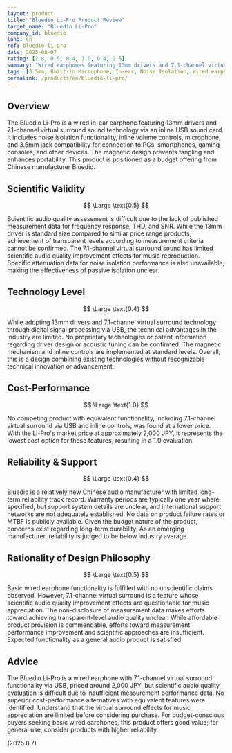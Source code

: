 ```yaml
---
layout: product
title: "Bluedio Li-Pro Product Review"
target_name: "Bluedio Li-Pro"
company_id: bluedio
lang: en
ref: bluedio-li-pro
date: 2025-08-07
rating: [2.8, 0.5, 0.4, 1.0, 0.4, 0.5]
summary: "Wired earphones featuring 13mm drivers and 7.1-channel virtual surround sound technology via USB sound card. While providing basic functionality, this budget product faces challenges in measurement performance and technical advantages."
tags: [3.5mm, Built-in Microphone, In-ear, Noise Isolation, Wired earphones]
permalink: /products/en/bluedio-li-pro/
---
```

## Overview

The Bluedio Li-Pro is a wired in-ear earphone featuring 13mm drivers and 7.1-channel virtual surround sound technology via an inline USB sound card. It includes noise isolation functionality, inline volume controls, microphone, and 3.5mm jack compatibility for connection to PCs, smartphones, gaming consoles, and other devices. The magnetic design prevents tangling and enhances portability. This product is positioned as a budget offering from Chinese manufacturer Bluedio.

## Scientific Validity

$$ \Large \text{0.5} $$

Scientific audio quality assessment is difficult due to the lack of published measurement data for frequency response, THD, and SNR. While the 13mm driver is standard size compared to similar price range products, achievement of transparent levels according to measurement criteria cannot be confirmed. The 7.1-channel virtual surround sound has limited scientific audio quality improvement effects for music reproduction. Specific attenuation data for noise isolation performance is also unavailable, making the effectiveness of passive isolation unclear.

## Technology Level

$$ \Large \text{0.4} $$

While adopting 13mm drivers and 7.1-channel virtual surround technology through digital signal processing via USB, the technical advantages in the industry are limited. No proprietary technologies or patent information regarding driver design or acoustic tuning can be confirmed. The magnetic mechanism and inline controls are implemented at standard levels. Overall, this is a design combining existing technologies without recognizable technical innovation or advancement.

## Cost-Performance

$$ \Large \text{1.0} $$

No competing product with equivalent functionality, including 7.1-channel virtual surround via USB and inline controls, was found at a lower price. With the Li-Pro's market price at approximately 2,000 JPY, it represents the lowest cost option for these features, resulting in a 1.0 evaluation.

## Reliability & Support

$$ \Large \text{0.4} $$

Bluedio is a relatively new Chinese audio manufacturer with limited long-term reliability track record. Warranty periods are typically one year where specified, but support system details are unclear, and international support networks are not adequately established. No data on product failure rates or MTBF is publicly available. Given the budget nature of the product, concerns exist regarding long-term durability. As an emerging manufacturer, reliability is judged to be below industry average.

## Rationality of Design Philosophy

$$ \Large \text{0.5} $$

Basic wired earphone functionality is fulfilled with no unscientific claims observed. However, 7.1-channel virtual surround is a feature whose scientific audio quality improvement effects are questionable for music appreciation. The non-disclosure of measurement data makes efforts toward achieving transparent-level audio quality unclear. While affordable product provision is commendable, efforts toward measurement performance improvement and scientific approaches are insufficient. Expected functionality as a general audio product is satisfied.

## Advice

The Bluedio Li-Pro is a wired earphone with 7.1-channel virtual surround functionality via USB, priced around 2,000 JPY, but scientific audio quality evaluation is difficult due to insufficient measurement performance data. No superior cost-performance alternatives with equivalent features were identified. Understand that the virtual surround effects for music appreciation are limited before considering purchase. For budget-conscious buyers seeking basic wired earphones, this product offers good value; for general use, consider products with higher reliability.

(2025.8.7)
